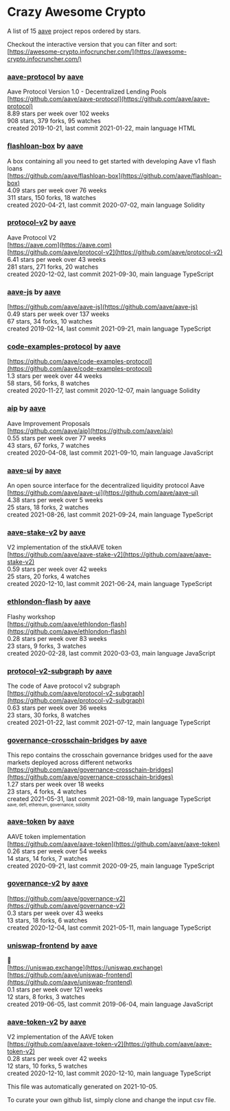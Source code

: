 # Crazy Awesome Crypto
A list of 15 [aave](https://github.com/aave) project repos ordered by stars.  

Checkout the interactive version that you can filter and sort: 
[https://awesome-crypto.infocruncher.com/](https://awesome-crypto.infocruncher.com/)  


### [aave-protocol](https://github.com/aave/aave-protocol) by [aave](https://github.com/aave)  
Aave Protocol Version 1.0 - Decentralized Lending Pools  
[https://github.com/aave/aave-protocol](https://github.com/aave/aave-protocol)  
8.89 stars per week over 102 weeks  
908 stars, 379 forks, 95 watches  
created 2019-10-21, last commit 2021-01-22, main language HTML  


### [flashloan-box](https://github.com/aave/flashloan-box) by [aave](https://github.com/aave)  
A box containing all you need to get started with developing  Aave v1 flash loans  
[https://github.com/aave/flashloan-box](https://github.com/aave/flashloan-box)  
4.09 stars per week over 76 weeks  
311 stars, 150 forks, 18 watches  
created 2020-04-21, last commit 2020-07-02, main language Solidity  


### [protocol-v2](https://github.com/aave/protocol-v2) by [aave](https://github.com/aave)  
Aave Protocol V2  
[https://aave.com](https://aave.com)  
[https://github.com/aave/protocol-v2](https://github.com/aave/protocol-v2)  
6.41 stars per week over 43 weeks  
281 stars, 271 forks, 20 watches  
created 2020-12-02, last commit 2021-09-30, main language TypeScript  


### [aave-js](https://github.com/aave/aave-js) by [aave](https://github.com/aave)  
  
[https://github.com/aave/aave-js](https://github.com/aave/aave-js)  
0.49 stars per week over 137 weeks  
67 stars, 34 forks, 10 watches  
created 2019-02-14, last commit 2021-09-21, main language TypeScript  


### [code-examples-protocol](https://github.com/aave/code-examples-protocol) by [aave](https://github.com/aave)  
  
[https://github.com/aave/code-examples-protocol](https://github.com/aave/code-examples-protocol)  
1.3 stars per week over 44 weeks  
58 stars, 56 forks, 8 watches  
created 2020-11-27, last commit 2020-12-07, main language Solidity  


### [aip](https://github.com/aave/aip) by [aave](https://github.com/aave)  
Aave Improvement Proposals  
[https://github.com/aave/aip](https://github.com/aave/aip)  
0.55 stars per week over 77 weeks  
43 stars, 67 forks, 7 watches  
created 2020-04-08, last commit 2021-09-10, main language JavaScript  


### [aave-ui](https://github.com/aave/aave-ui) by [aave](https://github.com/aave)  
An open source interface for the decentralized liquidity protocol Aave  
[https://github.com/aave/aave-ui](https://github.com/aave/aave-ui)  
4.38 stars per week over 5 weeks  
25 stars, 18 forks, 2 watches  
created 2021-08-26, last commit 2021-09-24, main language TypeScript  


### [aave-stake-v2](https://github.com/aave/aave-stake-v2) by [aave](https://github.com/aave)  
V2 implementation of the stkAAVE token  
[https://github.com/aave/aave-stake-v2](https://github.com/aave/aave-stake-v2)  
0.59 stars per week over 42 weeks  
25 stars, 20 forks, 4 watches  
created 2020-12-10, last commit 2021-06-24, main language TypeScript  


### [ethlondon-flash](https://github.com/aave/ethlondon-flash) by [aave](https://github.com/aave)  
Flashy workshop  
[https://github.com/aave/ethlondon-flash](https://github.com/aave/ethlondon-flash)  
0.28 stars per week over 83 weeks  
23 stars, 9 forks, 3 watches  
created 2020-02-28, last commit 2020-03-03, main language JavaScript  


### [protocol-v2-subgraph](https://github.com/aave/protocol-v2-subgraph) by [aave](https://github.com/aave)  
The code of Aave protocol v2 subgraph   
[https://github.com/aave/protocol-v2-subgraph](https://github.com/aave/protocol-v2-subgraph)  
0.63 stars per week over 36 weeks  
23 stars, 30 forks, 8 watches  
created 2021-01-22, last commit 2021-07-12, main language TypeScript  


### [governance-crosschain-bridges](https://github.com/aave/governance-crosschain-bridges) by [aave](https://github.com/aave)  
This repo contains the crosschain governance bridges used for the aave markets deployed across different networks  
[https://github.com/aave/governance-crosschain-bridges](https://github.com/aave/governance-crosschain-bridges)  
1.27 stars per week over 18 weeks  
23 stars, 4 forks, 4 watches  
created 2021-05-31, last commit 2021-08-19, main language TypeScript  
<sub><sup>aave, defi, ethereum, governance, solidity</sup></sub>


### [aave-token](https://github.com/aave/aave-token) by [aave](https://github.com/aave)  
AAVE token implementation  
[https://github.com/aave/aave-token](https://github.com/aave/aave-token)  
0.26 stars per week over 54 weeks  
14 stars, 14 forks, 7 watches  
created 2020-09-21, last commit 2020-09-25, main language TypeScript  


### [governance-v2](https://github.com/aave/governance-v2) by [aave](https://github.com/aave)  
  
[https://github.com/aave/governance-v2](https://github.com/aave/governance-v2)  
0.3 stars per week over 43 weeks  
13 stars, 18 forks, 6 watches  
created 2020-12-04, last commit 2021-05-11, main language TypeScript  


### [uniswap-frontend](https://github.com/aave/uniswap-frontend) by [aave](https://github.com/aave)  
🦄  
[https://uniswap.exchange](https://uniswap.exchange)  
[https://github.com/aave/uniswap-frontend](https://github.com/aave/uniswap-frontend)  
0.1 stars per week over 121 weeks  
12 stars, 8 forks, 3 watches  
created 2019-06-05, last commit 2019-06-04, main language JavaScript  


### [aave-token-v2](https://github.com/aave/aave-token-v2) by [aave](https://github.com/aave)  
V2 implementation of the AAVE token  
[https://github.com/aave/aave-token-v2](https://github.com/aave/aave-token-v2)  
0.28 stars per week over 42 weeks  
12 stars, 10 forks, 5 watches  
created 2020-12-10, last commit 2020-12-10, main language TypeScript  


This file was automatically generated on 2021-10-05.  

To curate your own github list, simply clone and change the input csv file.  